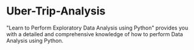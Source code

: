 # Uber-Trip-Analysis

"Learn to Perform Exploratory Data Analysis using Python" provides you with a detailed and comprehensive knowledge of how to perform Data Analysis using Python.
